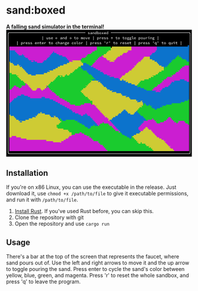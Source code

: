 # sand:boxed

**A falling sand simulator in the terminal!**
![A multicolor sand pile made of text in a terminal.](sandbox.png)

## Installation

If you're on x86 Linux, you can use the executable in the release. Just download it, use `chmod +x /path/to/file` to give it executable permissions, and run it with `/path/to/file`.

1. [Install Rust](www.rust-lang.org/tools/install). If you've used Rust before, you can skip this.
2. Clone the repository with git
3. Open the repository and use `cargo run`

## Usage

There's a bar at the top of the screen that represents the faucet, where sand pours out of. Use the left and right arrows to move it and the up arrow to toggle pouring the sand. Press enter to cycle the sand's color between yellow, blue, green, and magenta. Press 'r' to reset the whole sandbox, and press 'q' to leave the program.
